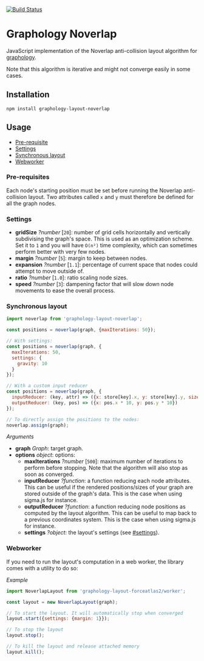 [![Build Status](https://travis-ci.org/graphology/graphology-layout-noverlap.svg)](https://travis-ci.org/graphology/graphology-layout-noverlap)

# Graphology Noverlap

JavaScript implementation of the Noverlap anti-collision layout algorithm for [graphology](https://graphology.github.io).

Note that this algorithm is iterative and might not converge easily in some cases.

## Installation

```
npm install graphology-layout-noverlap
```

## Usage

* [Pre-requisite](#pre-requisite)
* [Settings](#settings)
* [Synchronous layout](#synchronous-layout)
* [Webworker](#webworker)

### Pre-requisites

Each node's starting position must be set before running the Noverlap anti-collision layout. Two attributes called `x` and `y` must therefore be defined for all the graph nodes.

### Settings

* **gridSize** *?number* [`20`]: number of grid cells horizontally and vertically subdivising the graph's space. This is used as an optimization scheme. Set it to `1` and you will have `O(n²)` time complexity, which can sometimes perform better with very few nodes.
* **margin** *?number* [`5`]: margin to keep between nodes.
* **expansion** *?number* [`1.1`]: percentage of current space that nodes could attempt to move outside of.
* **ratio** *?number* [`1.0`]: ratio scaling node sizes.
* **speed** *?number* [`3`]: dampening factor that will slow down node movements to ease the overall process.

### Synchronous layout

```js
import noverlap from 'graphology-layout-noverlap';

const positions = noverlap(graph, {maxIterations: 50});

// With settings:
const positions = noverlap(graph, {
  maxIterations: 50,
  settings: {
    gravity: 10
  }
});

// With a custom input reducer
const positions = noverlap(graph, {
  inputReducer: (key, attr) => ({x: store[key].x, y: store[key].y, size: attr.size}),
  outputReducer: (key, pos) => ({x: pos.x * 10, y: pos.y * 10})
});

// To directly assign the positions to the nodes:
noverlap.assign(graph);
```

*Arguments*

* **graph** *Graph*: target graph.
* **options** *object*: options:
  - **maxIterations** *?number* [`500`]: maximum number of iterations to perform before stopping. Note that the algorithm will also stop as soon as converged.
  - **inputReducer** *?function*: a function reducing each node attributes. This can be useful if the rendered positions/sizes of your graph are stored outside of the graph's data. This is the case when using sigma.js for instance.
  - **outputReducer** *?function*: a function reducing node positions as computed by the layout algorithm. This can be useful to map back to a previous coordinates system. This is the case when using sigma.js for instance.
  - **settings** *?object*: the layout's settings (see [#settings](#settings)).

### Webworker

If you need to run the layout's computation in a web worker, the library comes with a utility to do so:

*Example*

```js
import NoverlapLayout from 'graphology-layout-forceatlas2/worker';

const layout = new NoverlapLayout(graph);

// To start the layout. It will automatically stop when converged
layout.start({settings: {margin: 1}});

// To stop the layout
layout.stop();

// To kill the layout and release attached memory
layout.kill();
```
